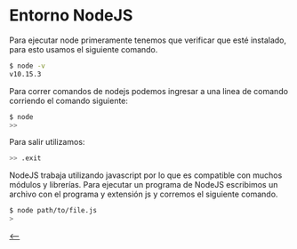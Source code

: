 # Entorno NodeJS

Para ejecutar node primeramente tenemos que verificar que esté instalado, para esto usamos el siguiente comando.

```sh
$ node -v
v10.15.3
```

Para correr comandos de nodejs podemos ingresar a una linea de comando corriendo el comando siguiente:

```sh
$ node
>>
```

Para salir utilizamos:

```sh
>> .exit
```

NodeJS trabaja utilizando javascript por lo que es compatible con muchos módulos y librerías.
Para ejecutar un programa de NodeJS escribimos un archivo con el programa y extensión js y corremos el siguiente comando.

```sh
$ node path/to/file.js
>
```

[<--](./README.md)
